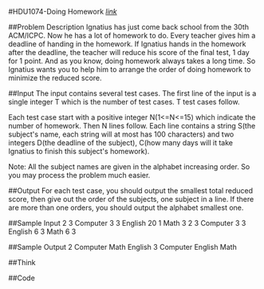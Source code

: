 #HDU1074-Doing Homework  [_link_](http://acm.hdu.edu.cn/showproblem.php?pid=1074)

##Problem Description
Ignatius has just come back school from the 30th ACM/ICPC. Now he has a lot of homework to do. Every teacher gives him a deadline of handing in the homework. If Ignatius hands in the homework after the deadline, the teacher will reduce his score of the final test, 1 day for 1 point. And as you know, doing homework always takes a long time. So Ignatius wants you to help him to arrange the order of doing homework to minimize the reduced score.

##Input
The input contains several test cases. The first line of the input is a single integer T which is the number of test cases. T test cases follow.  

Each test case start with a positive integer N(1<=N<=15) which indicate the number of homework. Then N lines follow. Each line contains a string S(the subject's name, each string will at most has 100 characters) and two integers D(the deadline of the subject), C(how many days will it take Ignatius to finish this subject's homework).   

Note: All the subject names are given in the alphabet increasing order. So you may process the problem much easier.

##Output
For each test case, you should output the smallest total reduced score, then give out the order of the subjects, one subject in a line. If there are more than one orders, you should output the alphabet smallest one.


##Sample Input
	2
	3
	Computer 3 3
	English 20 1
	Math 3 2
	3
	Computer 3 3
	English 6 3
	Math 6 3

##Sample Output
	2
	Computer
	Math
	English
	3
	Computer
	English
	Math


##Think


##Code